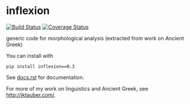 # inflexion

[![Build Status](https://travis-ci.org/jtauber/inflexion.svg)](https://travis-ci.org/jtauber/inflexion)
[![Coverage Status](https://coveralls.io/repos/jtauber/inflexion/badge.svg?branch=master&service=github)](https://coveralls.io/github/jtauber/inflexion?branch=master)

generic code for morphological analysis (extracted from work on Ancient Greek)

You can install with

    pip install inflexion==0.3

See [docs.rst](https://github.com/jtauber/inflexion/blob/master/docs.rst)
for documentation.

For more of my work on linguistics and Ancient Greek, see <http://jktauber.com/>.
